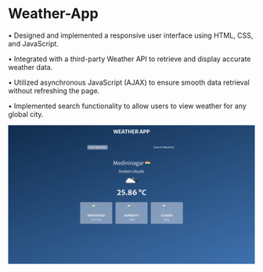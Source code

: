# Weather-App

• Designed and implemented a responsive user interface using HTML, CSS, and JavaScript.

• Integrated with a third-party Weather API to retrieve and display accurate weather data.

• Utilized asynchronous JavaScript (AJAX) to ensure smooth data retrieval without refreshing the page.

• Implemented search functionality to allow users to view weather for any global city.


![image alt](https://github.com/rajeev0590/Weather-App/blob/b901389dad23d9d628cf03a4e371ba75bcbd7bb2/assets/Screenshot%20(70).png)
